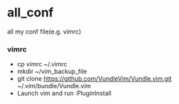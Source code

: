 # all_conf
all my conf file(e.g. vimrc)

### vimrc
- cp vimrc ~/.vimrc
- mkdir ~/vim_backup_file
- git clone https://github.com/VundleVim/Vundle.vim.git ~/.vim/bundle/Vundle.vim
- Launch vim and run :PluginInstall
